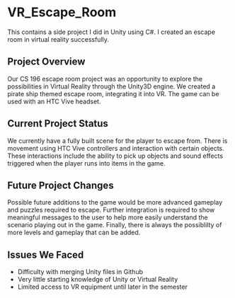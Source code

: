 # VR_Escape_Room
This contains a side project I did in Unity using C#. I created an escape room in virtual reality successfully.


## Project Overview
Our CS 196 escape room project was an opportunity to explore the possibilities in Virtual Reality through the Unity3D engine. We created a pirate ship themed escape room, integrating it into VR. The game can be used with an HTC Vive headset. 


## Current Project Status
We currently have a fully built scene for the player to escape from. There is movement using HTC Vive controllers and interaction with certain objects. These interactions include the ability to pick up objects and sound effects triggered when the player runs into items in the game.


## Future Project Changes
Possible future additions to the game would be more advanced gameplay and puzzles required to escape. Further integration is required to show meaningful messages to the user to help more easily understand the scenario playing out in the game. Finally, there is always the possiblilty of more levels and gameplay that can be added.


## Issues We Faced
* Difficulty with merging Unity files in Github
* Very little starting knowledge of Unity or Virtual Reality
* Limited access to VR equipment until later in the semester

